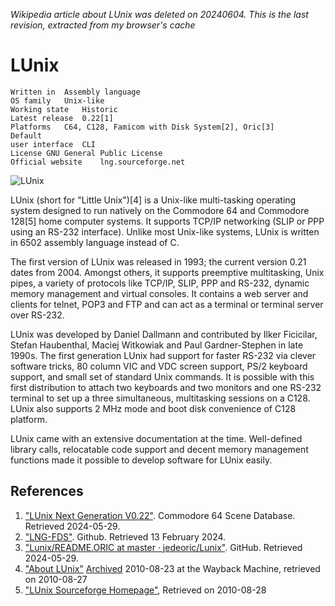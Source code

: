 *Wikipedia article about LUnix was deleted on 20240604. This is the last revision, extracted from my browser's cache*

# LUnix

```
Written in	Assembly language
OS family	Unix-like
Working state	Historic
Latest release	0.22[1]
Platforms	C64, C128, Famicom with Disk System[2], Oric[3]
Default
user interface	CLI
License	GNU General Public License
Official website	lng.sourceforge.net
```

![LUnix](https://github.com/ytmytm/c64-lng/assets/7527331/a61ed805-5742-410c-9059-be5f5a6036f6)

LUnix (short for "Little Unix")[4] is a Unix-like multi-tasking operating system designed to run natively on the Commodore 64 and Commodore 128[5] home computer systems. It supports TCP/IP networking (SLIP or PPP using an RS-232 interface). Unlike most Unix-like systems, LUnix is written in 6502 assembly language instead of C.

The first version of LUnix was released in 1993; the current version 0.21 dates from 2004. Amongst others, it supports preemptive multitasking, Unix pipes, a variety of protocols like TCP/IP, SLIP, PPP and RS-232, dynamic memory management and virtual consoles. It contains a web server and clients for telnet, POP3 and FTP and can act as a terminal or terminal server over RS-232.

LUnix was developed by Daniel Dallmann and contributed by Ilker Ficicilar, Stefan Haubenthal, Maciej Witkowiak and Paul Gardner-Stephen in late 1990s. The first generation LUnix had support for faster RS-232 via clever software tricks, 80 column VIC and VDC screen support, PS/2 keyboard support, and small set of standard Unix commands. It is possible with this first distribution to attach two keyboards and two monitors and one RS-232 terminal to set up a three simultaneous, multitasking sessions on a C128. LUnix also supports 2 MHz mode and boot disk convenience of C128 platform.

LUnix came with an extensive documentation at the time. Well-defined library calls, relocatable code support and decent memory management functions made it possible to develop software for LUnix easily.

## References

1. ["LUnix Next Generation V0.22"](https://csdb.dk/release/?id=150539). Commodore 64 Scene Database. Retrieved 2024-05-29.
2. ["LNG-FDS"](https://github.com/decrazyo/lng-fds). Github. Retrieved 13 February 2024.
3. ["Lunix/README.ORIC at master · jedeoric/Lunix"](https://github.com/jedeoric/Lunix/blob/master/README.ORIC). GitHub. Retrieved 2024-05-29.
4. ["About LUnix"](http://hld.c64.org/poldi/lunix/lun_about.html) [Archived](https://web.archive.org/web/20100823150630/http://hld.c64.org/poldi/lunix/lun_about.html) 2010-08-23 at the Wayback Machine, retrieved on 2010-08-27
5. ["LUnix Sourceforge Homepage"](http://lng.sourceforge.net/), Retrieved on 2010-08-28

